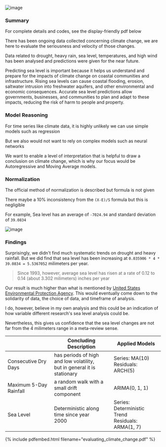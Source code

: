 ![image](https://live.staticflickr.com/4912/32305750398_ea37139cd6_z.jpg)

### Summary

For complete details and codes, see the display-friendly pdf below

There has been ongoing data collected concerning climate change, we are here to evaluate the seriousness and velocity of those changes.

Data related to drought, heavy rain, sea level, temperatures, and high wind has been analysed and predictions were given for the near future.

Predicting sea level is important because it helps us understand and prepare for the impacts of climate change on coastal communities and infrastructure. Rising sea levels can cause coastal flooding, erosion, saltwater intrusion into freshwater aquifers, and other environmental and economic consequences. Accurate sea level predictions allow governments, businesses, and communities to plan and adapt to these impacts, reducing the risk of harm to people and property.

### Model Reasoning

For time series like climate data, it is highly unlikely we can use simple models such as regression

But we also would not want to rely on complex models such as neural networks

We want to enable a level of interpretation that is helpful to draw a conclusion on climate change, which is why our focus would be Autoregressive and Moving Average models.

### Normalization

The official method of normalization is described but formula is not given

There maybe a 10% inconsistency from the `(X-E)/S` formula but this is negligible

For example, Sea level has an average of `-7024.94` and standard deviation of `39.0834`

![image](https://user-images.githubusercontent.com/12572058/216469063-04a48143-978f-49e1-84b6-fa9272c0371c.png)

### Findings

Surprisingly, we didn't find much systematic trends on drought and heavy rainfall. But we did find that sea level has been increasing at `0.035906 * 4 * 39.0834 = 5.5367052` milimeters per year.

> Since 1993, however, average sea level has risen at a rate of 0.12 to 0.14 (about 3.302 milimeters) inches per year

Our result is much higher than what is mentioned by [United States Environmental Protection Agency](https://www.epa.gov/climate-indicators/climate-change-indicators-sea-level). This would eventually come down to the solidarity of data, the choice of data, and timeframe of analysis.

I do, however, believe in my own analysis and this could be an indication of how variable different research's sea level analysis could be.

Nevertheless, this gives us confidence that the sea level changes are not far from the 4 milimeters range in a meta-review sense.

|                        | Concluding Description                                                     | Applied Models                                       |
|------------------------|----------------------------------------------------------------------------|------------------------------------------------------|
|  Consecutive Dry Days  | has periods of high and low volatility,<br>but in general it is stationary |         Series: MA(10)<br>Residuals: ARCH(5)         |
| Maximum 5-Day Rainfall |                a random walk with a small drift<br>component               |                    ARIMA(0, 1, 1)                    |
|        Sea Level       |                 Deterministic along time since year<br>2000                | Series: Deterministic Trend<br>Residuals: ARMA(1, 7) |

{% include pdfembed.html filename="evaluating_climate_change.pdf" %}
